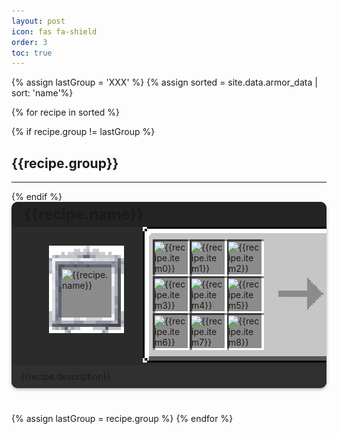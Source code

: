 ```yaml
---
layout: post
icon: fas fa-shield
order: 3
toc: true
---
```

<style>
.card-container {
  background-color: #2C2B2B;
  border-radius: 10px;
  box-shadow: 0 2px 5px rgba(0, 0, 0, 0.3);
  margin-bottom: 40px;
  overflow: hidden;
}

.card-header2 {
  background-color: #232324;
  display: flex;
  align-items: center;
  padding: 5px 10px;
  margin-bottom: 0;
  border-bottom: 1px solid rgba(0,0,0,.125);
}

.card-footer2 {
  background-color: #303030;
  display: flex;
  align-items: center;
  padding: 5px 10px;
  margin-top: 0;
  margin-bottom: 0;
  border-top: 1px solid rgba(0,0,0,.125);
}

.card-title {
  font-size: 1.5rem;
  margin: 0 0 0 10px !important;
}

.card-body {
  padding-left: 20px;
  display: block;
  box-sizing: border-box;
}

.card-text {
  font-size: 1.2rem;
  line-height: 1.5;
  margin-left: 10px;
}

.table-wrapper {
  --tb-even-bg: #2C2B2B;
  --tb-odd-bg: #2C2B2B;
  --tb-border-color: rgba(255,255,255,.2);
}

.table-cell-label{
  text-align: right;
  padding: 0.2rem .5rem !important;
}

.table-cell-data{
  text-align: left;
  padding-left: 0px !important;
  padding-right: 0px !important;
  margin-left: 0px !important;
}

.table-cell-spacer{
  padding-left: 0px !important;
  padding-right: 0px !important;
  margin-left: 0px !important;
}

.unique_info {
  margin: 10px;
  padding-left: 8px;
  border: 1px solid rgba(255,255,255,.2);
  width: 180px;
  height: 120px;
}
</style>
{% assign lastGroup = 'XXX' %}
{% assign sorted = site.data.armor_data | sort: 'name'%}

{% for recipe in sorted %}

{% if recipe.group != lastGroup %}
<h2 id="{{recipe.group}}"> {{recipe.group}}</h2>
<hr>
{% endif %}

<div class="card-container">
  <div class="card-header2">
    <h3 id="{{recipe.path}}" class="card-title">{{recipe.name}}</h3>
  </div>
  <div class="card-body">
    <div style="display: flex">
      <div style="min-width: 160px; max-width: 160px; position: relative; padding-left: 30px">
        <div id="image_wrapper" style="position: relative"> 
          <img src="/img/spell_frame.png" style="width: 120px; image-rendering: pixelated; position: relative; top:30px; left: 10px;">
          <img src="/img/item_background.png" style="width: 80px; image-rendering: pixelated; position: absolute; top: 65px; left: 30px;">
          <img src="{{recipe.path}}" style="width: 75px; image-rendering: pixelated; position: absolute; top: 68px; left: 31px;" title="{{recipe.name}}">
        </div>
      </div>
      <div style="min-width: 420px; max-width:420px; position: relative; margin: auto">
          <img id="crafting_table" src="/img/crafting_table.png" style="width: 420px; image-rendering: pixelated; position: relative; top:0; left: 0;">
          <img id="slot1" src="{{recipe.item0Path}}" style="width: 50px; image-rendering: pixelated; position: absolute; top: 24px; left: 19px;" title="{{recipe.item0}}">
          <img id="slot2" src="{{recipe.item1Path}}" style="width: 50px; image-rendering: pixelated; position: absolute; top: 24px; left: 78px;" title="{{recipe.item1}}">
          <img id="slot3" src="{{recipe.item2Path}}" style="width: 50px; image-rendering: pixelated; position: absolute; top: 24px; left: 137px;" title="{{recipe.item2}}">
          <img id="slot4" src="{{recipe.item3Path}}" style="width: 50px; image-rendering: pixelated; position: absolute; top: 83px; left: 19px;" title="{{recipe.item3}}">
          <img id="slot5" src="{{recipe.item4Path}}" style="width: 50px; image-rendering: pixelated; position: absolute; top: 83px; left: 78px;" title="{{recipe.item4}}">
          <img id="slot6" src="{{recipe.item5Path}}" style="width: 50px; image-rendering: pixelated; position: absolute; top: 83px; left: 137px;" title="{{recipe.item5}}">
          <img id="slot7" src="{{recipe.item6Path}}" style="width: 50px; image-rendering: pixelated; position: absolute; top: 142px; left: 19px;" title="{{recipe.item6}}">
          <img id="slot8" src="{{recipe.item7Path}}" style="width: 50px; image-rendering: pixelated; position: absolute; top: 142px; left: 78px;" title="{{recipe.item7}}">
          <img id="slot9" src="{{recipe.item8Path}}" style="width: 50px; image-rendering: pixelated; position: absolute; top: 142px; left: 137px;" title="{{recipe.item8}}">
          <img id="output" src="{{recipe.path}}" style="width: 75px; image-rendering: pixelated; position: absolute; top: 72px; left: 315px;" title="{{recipe.name}}">
      </div>
    </div>
  </div>
  <div class="card-footer2">
    <div style="padding: 5px;">
      {{recipe.description}}
    </div>
  </div>
</div>
{% assign lastGroup = recipe.group %}
{% endfor %}

<!-- buffer for the TOC -->
<div style="height: 800px"></div>

